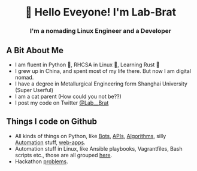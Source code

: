 <h1 align="center">🐀 Hello Eveyone! I'm Lab-Brat </h1>

<h3 align="center"> I'm a nomading Linux Engineer and a Developer </h3>

## A Bit About Me

* I am fluent in Python 🐍, RHCSA in Linux 🐧, Learning Rust 🦀
* I grew up in China, and spent most of my life there. But now I am digital nomad.
* I have a degree in Metallurgical Engineering form Shanghai University (Super Userful)
* I am a cat parent (How could you not be??)
* I post my code on Twitter [@Lab__Brat](https://twitter.com/Lab__Brat)

## Things I code on Github
* All kinds of things on Python, like [Bots](https://github.com/Lab-Brat/pebbles_bot), [APIs](https://github.com/Lab-Brat/lichess), [Algorithms](https://github.com/Lab-Brat/tsp), silly [Automation](https://github.com/Lab-Brat/autocommitter) stuff, [web-apps](https://github.com/Lab-Brat/flask_masque).
* Automation stuff in Linux, like Ansible playbooks, Vagrantfiles, Bash scripts etc., those are all grouped [here](https://github.com/Lab-Brat/linux_scripts).
* Hackathon [problems](https://github.com/Lab-Brat/RED_OS_Welcome).


<!--
Me Stack:
**Lab-Brat/Lab-Brat** is a ✨ _special_ ✨ repository because its `README.md` (this file) appears on your GitHub profile.

Here are some ideas to get you started:

- 🔭 I’m currently working on ...
- 🌱 I’m currently learning ...
- 👯 I’m looking to collaborate on ...
- 🤔 I’m looking for help with ...
- 💬 Ask me about ...
- 📫 How to reach me: ...
- 😄 Pronouns: ...
- ⚡ Fun fact: ...
-->
